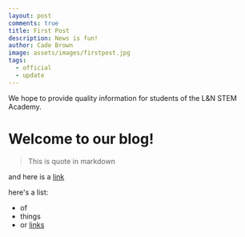 ```yaml
---
layout: post
comments: true
title: First Post
description: News is fun!
author: Cade Brown
image: assets/images/firstpost.jpg
tags:
  - official
  - update
---
```


We hope to provide quality information for students of the L&N STEM Academy.

# Welcome to our blog!

> This is quote in markdown

and here is a [link](http://google.com)

here's a list:

  * of 
  * things
  * or [links](http://chemicaldevelopment.us)

